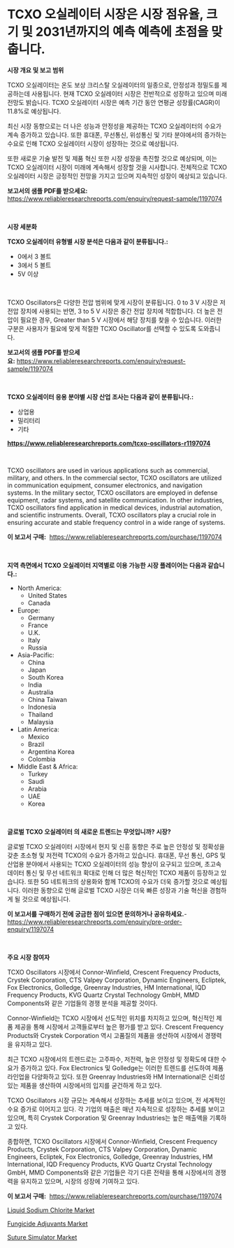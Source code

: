 <p><h1>TCXO 오실레이터 시장은 시장 점유율, 크기 및 2031년까지의 예측 예측에 초점을 맞춥니다.</h1></p><p><strong>시장 개요 및 보고 범위</strong></p>
<p><p>TCXO 오실레이터는 온도 보상 크리스탈 오실레이터의 일종으로, 안정성과 정밀도를 제공하는데 사용됩니다. 현재 TCXO 오실레이터 시장은 전반적으로 성장하고 있으며 미래 전망도 밝습니다. TCXO 오실레이터 시장은 예측 기간 동안 연평균 성장률(CAGR)이 11.8%로 예상됩니다.</p><p>최신 시장 동향으로는 더 나은 성능과 안정성을 제공하는 TCXO 오실레이터의 수요가 계속 증가하고 있습니다. 또한 휴대폰, 무선통신, 위성통신 및 기타 분야에서의 증가하는 수요로 인해 TCXO 오실레이터 시장이 성장하는 것으로 예상됩니다.</p><p>또한 새로운 기술 발전 및 제품 혁신 또한 시장 성장을 촉진할 것으로 예상되며, 이는 TCXO 오실레이터 시장이 미래에 계속해서 성장할 것을 시사합니다. 전체적으로 TCXO 오실레이터 시장은 긍정적인 전망을 가지고 있으며 지속적인 성장이 예상되고 있습니다.</p></p>
<p><strong>보고서의 샘플 PDF를 받으세요:</strong> <a href="https://www.reliableresearchreports.com/enquiry/request-sample/1197074">https://www.reliableresearchreports.com/enquiry/request-sample/1197074</a></p>
<p>&nbsp;</p>
<p><strong>시장 세분화</strong></p>
<p><strong>TCXO 오실레이터 유형별 시장 분석은 다음과 같이 분류됩니다.:</strong></p>
<p><ul><li>0에서 3 볼트</li><li>3에서 5 볼트</li><li>5V 이상</li></ul></p>
<p>&nbsp;</p>
<p><p>TCXO Oscillators은 다양한 전압 범위에 맞게 시장이 분류됩니다. 0 to 3 V 시장은 저전압 장치에 사용되는 반면, 3 to 5 V 시장은 중간 전압 장치에 적합합니다. 더 높은 전압이 필요한 경우, Greater than 5 V 시장에서 해당 장치를 찾을 수 있습니다. 이러한 구분은 사용자가 필요에 맞게 적절한 TCXO Oscillator를 선택할 수 있도록 도와줍니다.</p></p>
<p><strong>보고서의 샘플 PDF를 받으세요:</strong>&nbsp;<a href="https://www.reliableresearchreports.com/enquiry/request-sample/1197074">https://www.reliableresearchreports.com/enquiry/request-sample/1197074</a></p>
<p>&nbsp;</p>
<p><strong> TCXO 오실레이터 응용 분야별 시장 산업 조사는 다음과 같이 분류됩니다.:</strong></p>
<p><ul><li>상업용</li><li>밀리터리</li><li>기타</li></ul></p>
<p><strong><a href="https://www.reliableresearchreports.com/tcxo-oscillators-r1197074">https://www.reliableresearchreports.com/tcxo-oscillators-r1197074</a></strong></p>
<p>&nbsp;</p>
<p><p>TCXO oscillators are used in various applications such as commercial, military, and others. In the commercial sector, TCXO oscillators are utilized in communication equipment, consumer electronics, and navigation systems. In the military sector, TCXO oscillators are employed in defense equipment, radar systems, and satellite communication. In other industries, TCXO oscillators find application in medical devices, industrial automation, and scientific instruments. Overall, TCXO oscillators play a crucial role in ensuring accurate and stable frequency control in a wide range of systems.</p></p>
<p><strong>이 보고서 구매:</strong>&nbsp; <a href="https://www.reliableresearchreports.com/purchase/1197074">https://www.reliableresearchreports.com/purchase/1197074</a></p>
<p>&nbsp;</p>
<p><strong>지역 측면에서 TCXO 오실레이터 지역별로 이용 가능한 시장 플레이어는 다음과 같습니다.:</strong></p>
<p><ul>
    <li>
        North America:
        <ul>
            <li>United States</li>
            <li>Canada</li>
        </ul>
    </li>
    <li>
        Europe:
        <ul>
            <li>Germany</li>
            <li>France</li>
            <li>U.K.</li>
            <li>Italy</li>
            <li>Russia</li>
        </ul>
    </li>
    <li>
        Asia-Pacific:
        <ul>
            <li>China</li>
            <li>Japan</li>
            <li>South Korea</li>
            <li>India</li>
            <li>Australia</li>
            <li>China Taiwan</li>
            <li>Indonesia</li>
            <li>Thailand</li>
            <li>Malaysia</li>
        </ul>
    </li>
    <li>
        Latin America:
        <ul>
            <li>Mexico</li>
            <li>Brazil</li>
            <li>Argentina Korea</li>
            <li>Colombia</li>
        </ul>
    </li>
    <li>
        Middle East & Africa:
        <ul>
            <li>Turkey</li>
            <li>Saudi</li>
            <li>Arabia</li>
            <li>UAE</li>
            <li>Korea</li>
        </ul>
    </li>
    </ul></p>
<p>&nbsp;</p>
<p><strong>글로벌 TCXO 오실레이터 의 새로운 트렌드는 무엇입니까? 시장?</strong></p>
<p><p>글로벌 TCXO 오실레이터 시장에서 현지 및 신흥 동향은 주로 높은 안정성 및 정확성을 갖춘 초소형 및 저전력 TCXO의 수요가 증가하고 있습니다. 휴대폰, 무선 통신, GPS 및 산업용 분야에서 사용되는 TCXO 오실레이터의 성능 향상이 요구되고 있으며, 초고속 데이터 통신 및 무선 네트워크 확대로 인해 더 많은 혁신적인 TCXO 제품이 등장하고 있습니다. 또한 5G 네트워크의 상용화와 함께 TCXO의 수요가 더욱 증가할 것으로 예상됩니다. 이러한 동향으로 인해 글로벌 TCXO 시장은 더욱 빠른 성장과 기술 혁신을 경험하게 될 것으로 예상됩니다.</p></p>
<p><strong>이 보고서를 구매하기 전에 궁금한 점이 있으면 문의하거나 공유하세요.</strong>- <a href="https://www.reliableresearchreports.com/enquiry/pre-order-enquiry/1197074">https://www.reliableresearchreports.com/enquiry/pre-order-enquiry/1197074</a></p>
<p>&nbsp;</p>
<p><strong>주요 시장 참여자</strong></p>
<p><p>TCXO Oscillators 시장에서 Connor-Winfield, Crescent Frequency Products, Crystek Corporation, CTS Valpey Corporation, Dynamic Engineers, Ecliptek, Fox Electronics, Golledge, Greenray Industries, HM International, IQD Frequency Products, KVG Quartz Crystal Technology GmbH, MMD Components와 같은 기업들의 경쟁 분석을 제공할 것이다. </p><p>Connor-Winfield는 TCXO 시장에서 선도적인 위치를 차지하고 있으며, 혁신적인 제품 제공을 통해 시장에서 고객들로부터 높은 평가를 받고 있다. Crescent Frequency Products와 Crystek Corporation 역시 고품질의 제품을 생산하여 시장에서 경쟁력을 유지하고 있다. </p><p>최근 TCXO 시장에서의 트렌드로는 고주파수, 저전력, 높은 안정성 및 정확도에 대한 수요가 증가하고 있다. Fox Electronics 및 Golledge는 이러한 트렌드를 선도하여 제품 라인업을 다양화하고 있다. 또한 Greenray Industries와 HM International은 신뢰성있는 제품을 생산하여 시장에서의 입지를 굳건하게 하고 있다. </p><p>TCXO Oscillators 시장 규모는 계속해서 성장하는 추세를 보이고 있으며, 전 세계적인 수요 증가로 이어지고 있다. 각 기업의 매출은 매년 지속적으로 성장하는 추세를 보이고 있으며, 특히 Crystek Corporation 및 Greenray Industries는 높은 매출액을 기록하고 있다. </p><p>종합하면, TCXO Oscillators 시장에서 Connor-Winfield, Crescent Frequency Products, Crystek Corporation, CTS Valpey Corporation, Dynamic Engineers, Ecliptek, Fox Electronics, Golledge, Greenray Industries, HM International, IQD Frequency Products, KVG Quartz Crystal Technology GmbH, MMD Components와 같은 기업들은 각기 다른 전략을 통해 시장에서의 경쟁력을 유지하고 있으며, 시장의 성장에 기여하고 있다.</p></p>
<p><strong>이 보고서 구매:</strong>&nbsp;&nbsp;<a href="https://www.reliableresearchreports.com/purchase/1197074">https://www.reliableresearchreports.com/purchase/1197074</a></p>
<p><p><a href="https://www.linkedin.com/pulse/liquid-sodium-chlorite-market-size-trends-growth-outlook-forecasted-khbef?trackingId=U2v9l9WC%2FPcPNHRixarHzQ%3D%3D">Liquid Sodium Chlorite Market</a></p><p><a href="https://www.linkedin.com/pulse/fungicide-adjuvants-market-size-2024-2031-global-industrial-7ff6f?trackingId=kO9cARHEYQb22SD%2F%2Buw80g%3D%3D">Fungicide Adjuvants Market</a></p><p><a href="https://github.com/ChiragRP21/Market-Research-Report-List-4/blob/main/suture-simulator-market.md">Suture Simulator Market</a></p></p>